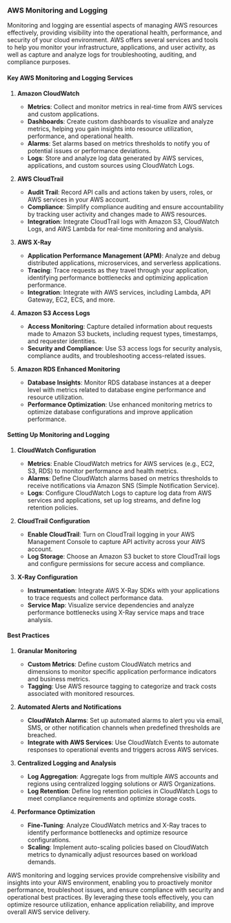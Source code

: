 ### AWS Monitoring and Logging

Monitoring and logging are essential aspects of managing AWS resources effectively, providing visibility into the operational health, performance, and security of your cloud environment. AWS offers several services and tools to help you monitor your infrastructure, applications, and user activity, as well as capture and analyze logs for troubleshooting, auditing, and compliance purposes.

#### Key AWS Monitoring and Logging Services

1. **Amazon CloudWatch**

   - **Metrics**: Collect and monitor metrics in real-time from AWS services and custom applications.
   - **Dashboards**: Create custom dashboards to visualize and analyze metrics, helping you gain insights into resource utilization, performance, and operational health.
   - **Alarms**: Set alarms based on metrics thresholds to notify you of potential issues or performance deviations.
   - **Logs**: Store and analyze log data generated by AWS services, applications, and custom sources using CloudWatch Logs.

2. **AWS CloudTrail**

   - **Audit Trail**: Record API calls and actions taken by users, roles, or AWS services in your AWS account.
   - **Compliance**: Simplify compliance auditing and ensure accountability by tracking user activity and changes made to AWS resources.
   - **Integration**: Integrate CloudTrail logs with Amazon S3, CloudWatch Logs, and AWS Lambda for real-time monitoring and analysis.

3. **AWS X-Ray**

   - **Application Performance Management (APM)**: Analyze and debug distributed applications, microservices, and serverless applications.
   - **Tracing**: Trace requests as they travel through your application, identifying performance bottlenecks and optimizing application performance.
   - **Integration**: Integrate with AWS services, including Lambda, API Gateway, EC2, ECS, and more.

4. **Amazon S3 Access Logs**

   - **Access Monitoring**: Capture detailed information about requests made to Amazon S3 buckets, including request types, timestamps, and requester identities.
   - **Security and Compliance**: Use S3 access logs for security analysis, compliance audits, and troubleshooting access-related issues.

5. **Amazon RDS Enhanced Monitoring**

   - **Database Insights**: Monitor RDS database instances at a deeper level with metrics related to database engine performance and resource utilization.
   - **Performance Optimization**: Use enhanced monitoring metrics to optimize database configurations and improve application performance.

#### Setting Up Monitoring and Logging

1. **CloudWatch Configuration**

   - **Metrics**: Enable CloudWatch metrics for AWS services (e.g., EC2, S3, RDS) to monitor performance and health metrics.
   - **Alarms**: Define CloudWatch alarms based on metrics thresholds to receive notifications via Amazon SNS (Simple Notification Service).
   - **Logs**: Configure CloudWatch Logs to capture log data from AWS services and applications, set up log streams, and define log retention policies.

2. **CloudTrail Configuration**

   - **Enable CloudTrail**: Turn on CloudTrail logging in your AWS Management Console to capture API activity across your AWS account.
   - **Log Storage**: Choose an Amazon S3 bucket to store CloudTrail logs and configure permissions for secure access and compliance.

3. **X-Ray Configuration**

   - **Instrumentation**: Integrate AWS X-Ray SDKs with your applications to trace requests and collect performance data.
   - **Service Map**: Visualize service dependencies and analyze performance bottlenecks using X-Ray service maps and trace analysis.

#### Best Practices

1. **Granular Monitoring**

   - **Custom Metrics**: Define custom CloudWatch metrics and dimensions to monitor specific application performance indicators and business metrics.
   - **Tagging**: Use AWS resource tagging to categorize and track costs associated with monitored resources.

2. **Automated Alerts and Notifications**

   - **CloudWatch Alarms**: Set up automated alarms to alert you via email, SMS, or other notification channels when predefined thresholds are breached.
   - **Integrate with AWS Services**: Use CloudWatch Events to automate responses to operational events and triggers across AWS services.

3. **Centralized Logging and Analysis**

   - **Log Aggregation**: Aggregate logs from multiple AWS accounts and regions using centralized logging solutions or AWS Organizations.
   - **Log Retention**: Define log retention policies in CloudWatch Logs to meet compliance requirements and optimize storage costs.

4. **Performance Optimization**

   - **Fine-Tuning**: Analyze CloudWatch metrics and X-Ray traces to identify performance bottlenecks and optimize resource configurations.
   - **Scaling**: Implement auto-scaling policies based on CloudWatch metrics to dynamically adjust resources based on workload demands.

AWS monitoring and logging services provide comprehensive visibility and insights into your AWS environment, enabling you to proactively monitor performance, troubleshoot issues, and ensure compliance with security and operational best practices. By leveraging these tools effectively, you can optimize resource utilization, enhance application reliability, and improve overall AWS service delivery.